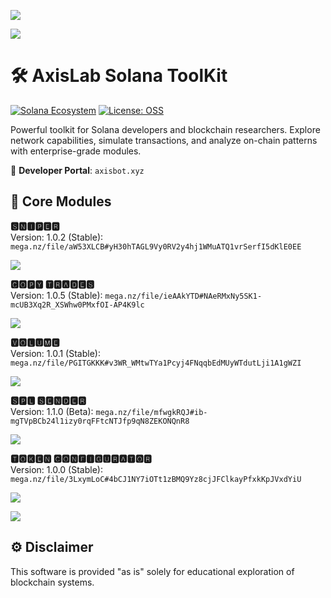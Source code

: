![](https://github.com/user-attachments/assets/7125f2b1-e533-45b4-aefc-488c651cf209)

![](https://github.com/user-attachments/assets/3e7933cb-20c6-410a-95e7-79e97ddbc64c)

# 🛠️ AxisLab Solana ToolKit 

[![Solana Ecosystem](https://img.shields.io/badge/Solana-3.0%2B-blue?logo=solana)](https://solana.com)
[![License: OSS](https://img.shields.io/badge/License-Community_Edition-yellow.svg)](LICENSE)

Powerful toolkit for Solana developers and blockchain researchers. Explore network capabilities, simulate transactions, and analyze on-chain patterns with enterprise-grade modules.

🔗 **Developer Portal**: `axisbot.xyz`

## 🧩 Core Modules

**🆂🅽🅸🅿🅴🆁**  
Version: 1.0.2 (Stable): `mega.nz/file/aW53XLCB#yH30hTAGL9Vy0RV2y4hj1WMuATQ1vrSerfI5dKlE0EE`

![](https://github.com/user-attachments/assets/f0a95b18-7388-4386-9810-a16c0d1a6d99)

**🅲🅾🅿🆈 🆃🆁🅰🅳🅴🆂**  
Version: 1.0.5 (Stable): `mega.nz/file/ieAAkYTD#NAeRMxNy5SK1-mcUB3Xq2R_XSWhw0PMxfOI-AP4K9lc`

![](https://github.com/user-attachments/assets/3bc10822-00dc-45b0-b16d-67ae8ab120de)

**🆅🅾🅻🆄🅼🅴**  
Version: 1.0.1 (Stable): `mega.nz/file/PGITGKKK#v3WR_WMtwTYa1Pcyj4FNqqbEdMUyWTdutLji1A1gWZI`

![](https://github.com/user-attachments/assets/55a438e5-f797-48ef-b6be-f5fcbf1f00be)

**🆂🅿🅻 🆂🅴🅽🅳🅴🆁**  
Version: 1.1.0 (Beta): `mega.nz/file/mfwgkRQJ#ib-mgTVpBCb24l1izy0rqFFtcNTJfp9qN8ZEKONQnR8`

![](https://github.com/user-attachments/assets/61f1a366-0726-4a48-9ea3-13584fdccc4f)

**🆃🅾🅺🅴🅽 🅲🅾🅽🅵🅸🅶🆄🆁🅰🆃🅾🆁**  
Version: 1.0.0 (Stable): `mega.nz/file/3LxymLoC#4bCJ1NY7iOTt1zBMQ9Yz8cjJFClkayPfxkKpJVxdYiU`

![](https://github.com/user-attachments/assets/34e1f677-b8bf-44aa-9f61-67f49dbbc1ec)

![](https://github.com/user-attachments/assets/3e7933cb-20c6-410a-95e7-79e97ddbc64c)

## ⚙️ Disclaimer

This software is provided "as is" solely for educational exploration of blockchain systems.
